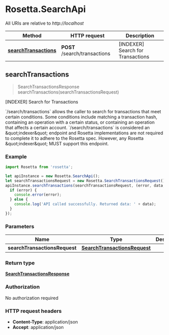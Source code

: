 # Rosetta.SearchApi

All URIs are relative to *http://localhost*

Method | HTTP request | Description
------------- | ------------- | -------------
[**searchTransactions**](SearchApi.md#searchTransactions) | **POST** /search/transactions | [INDEXER] Search for Transactions



## searchTransactions

> SearchTransactionsResponse searchTransactions(searchTransactionsRequest)

[INDEXER] Search for Transactions

&#x60;/search/transactions&#x60; allows the caller to search for transactions that meet certain conditions. Some conditions include matching a transaction hash, containing an operation with a certain status, or containing an operation that affects a certain account. &#x60;/search/transactions&#x60; is considered an \&quot;indexer\&quot; endpoint and Rosetta implementations are not required to complete it to adhere to the Rosetta spec. However, any Rosetta \&quot;indexer\&quot; MUST support this endpoint.

### Example

```javascript
import Rosetta from 'rosetta';

let apiInstance = new Rosetta.SearchApi();
let searchTransactionsRequest = new Rosetta.SearchTransactionsRequest(); // SearchTransactionsRequest | 
apiInstance.searchTransactions(searchTransactionsRequest, (error, data, response) => {
  if (error) {
    console.error(error);
  } else {
    console.log('API called successfully. Returned data: ' + data);
  }
});
```

### Parameters


Name | Type | Description  | Notes
------------- | ------------- | ------------- | -------------
 **searchTransactionsRequest** | [**SearchTransactionsRequest**](SearchTransactionsRequest.md)|  | 

### Return type

[**SearchTransactionsResponse**](SearchTransactionsResponse.md)

### Authorization

No authorization required

### HTTP request headers

- **Content-Type**: application/json
- **Accept**: application/json

